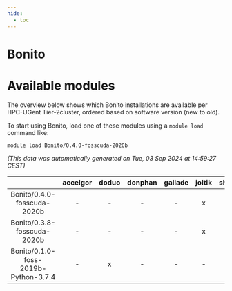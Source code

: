 ```yaml
---
hide:
  - toc
---
```


Bonito
======

# Available modules


The overview below shows which Bonito installations are available per HPC-UGent Tier-2cluster, ordered based on software version (new to old).

To start using Bonito, load one of these modules using a `module load` command like:

```shell
module load Bonito/0.4.0-fosscuda-2020b
```

*(This data was automatically generated on Tue, 03 Sep 2024 at 14:59:27 CEST)*  

| |accelgor|doduo|donphan|gallade|joltik|shinx|skitty|
| :---: | :---: | :---: | :---: | :---: | :---: | :---: | :---: |
|Bonito/0.4.0-fosscuda-2020b|-|-|-|-|x|-|-|
|Bonito/0.3.8-fosscuda-2020b|-|-|-|-|x|-|-|
|Bonito/0.1.0-foss-2019b-Python-3.7.4|-|x|-|-|-|-|x|
